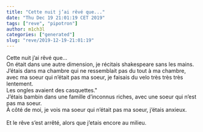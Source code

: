 ```yaml
---
title: "Cette nuit j’ai rêvé que..."
date: "Thu Dec 19 21:01:19 CET 2019"
tags: ["reve", "pipotron"]
author: m1ch3l
categories: ["generated"]
slug: "reve/2019-12-19-21:01:19"
---
```


Cette nuit j’ai rêvé que...<br>
On était dans une autre dimension, je récitais shakespeare sans les mains.<br>
J’étais dans ma chambre qui ne ressemblait pas du tout à ma chambre, avec ma soeur qui n’était pas ma soeur, je faisais du velo très très très lentement.<br>
Les ongles avaient des casquettes."<br>
J’étais bambin dans une famille d’inconnus riches, avec une soeur qui n’est pas ma soeur.<br>
À côté de moi, je vois ma soeur qui n’était pas ma soeur, j’étais anxieux.<br>
<br>
Et le rêve s’est arrêté, alors que j’etais encore au milieu.<br>
<br>
